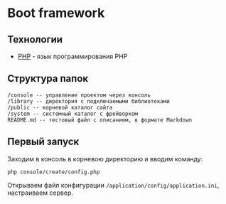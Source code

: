 Boot framework
==============

Технологии
----------
* [PHP](http://php.net) - язык программирования PHP


Структура папок
---------------

    /console -- управление проектом через консоль
    /library -- директория с подключаемыми библиотеками
    /public -- корневой каталог сайта
    /system -- системный каталог с фрейворком
    README.md -- тестовый файл с описанием, в формате Markdown

Первый запуск
-------------

Заходим в консоль в корневою директорию и вводим команду:

```
php console/create/config.php
```

Открываем файл конфигурации `/application/config/application.ini`, настраиваем сервер.